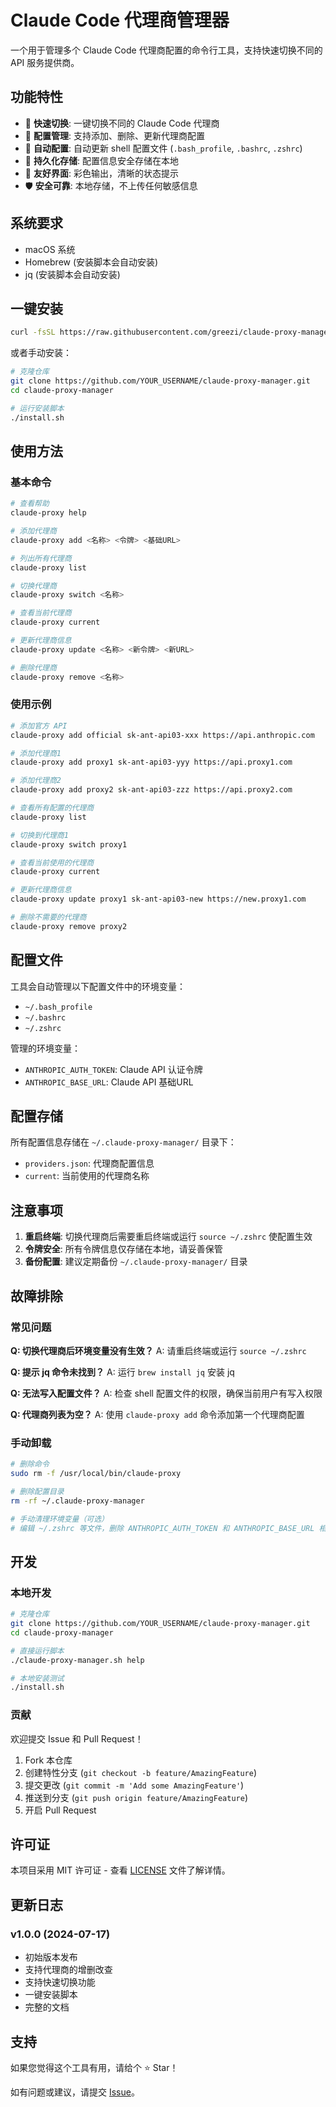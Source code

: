 # Claude Code 代理商管理器

一个用于管理多个 Claude Code 代理商配置的命令行工具，支持快速切换不同的 API 服务提供商。

## 功能特性

- 🚀 **快速切换**: 一键切换不同的 Claude Code 代理商
- 📝 **配置管理**: 支持添加、删除、更新代理商配置
- 🔧 **自动配置**: 自动更新 shell 配置文件 (`.bash_profile`, `.bashrc`, `.zshrc`)
- 💾 **持久化存储**: 配置信息安全存储在本地
- 🎨 **友好界面**: 彩色输出，清晰的状态提示
- 🛡️ **安全可靠**: 本地存储，不上传任何敏感信息

## 系统要求

- macOS 系统
- Homebrew (安装脚本会自动安装)
- jq (安装脚本会自动安装)

## 一键安装

```bash
curl -fsSL https://raw.githubusercontent.com/greezi/claude-proxy-manager/main/install.sh | bash
```

或者手动安装：

```bash
# 克隆仓库
git clone https://github.com/YOUR_USERNAME/claude-proxy-manager.git
cd claude-proxy-manager

# 运行安装脚本
./install.sh
```

## 使用方法

### 基本命令

```bash
# 查看帮助
claude-proxy help

# 添加代理商
claude-proxy add <名称> <令牌> <基础URL>

# 列出所有代理商
claude-proxy list

# 切换代理商
claude-proxy switch <名称>

# 查看当前代理商
claude-proxy current

# 更新代理商信息
claude-proxy update <名称> <新令牌> <新URL>

# 删除代理商
claude-proxy remove <名称>
```

### 使用示例

```bash
# 添加官方 API
claude-proxy add official sk-ant-api03-xxx https://api.anthropic.com

# 添加代理商1
claude-proxy add proxy1 sk-ant-api03-yyy https://api.proxy1.com

# 添加代理商2  
claude-proxy add proxy2 sk-ant-api03-zzz https://api.proxy2.com

# 查看所有配置的代理商
claude-proxy list

# 切换到代理商1
claude-proxy switch proxy1

# 查看当前使用的代理商
claude-proxy current

# 更新代理商信息
claude-proxy update proxy1 sk-ant-api03-new https://new.proxy1.com

# 删除不需要的代理商
claude-proxy remove proxy2
```

## 配置文件

工具会自动管理以下配置文件中的环境变量：

- `~/.bash_profile`
- `~/.bashrc` 
- `~/.zshrc`

管理的环境变量：
- `ANTHROPIC_AUTH_TOKEN`: Claude API 认证令牌
- `ANTHROPIC_BASE_URL`: Claude API 基础URL

## 配置存储

所有配置信息存储在 `~/.claude-proxy-manager/` 目录下：

- `providers.json`: 代理商配置信息
- `current`: 当前使用的代理商名称

## 注意事项

1. **重启终端**: 切换代理商后需要重启终端或运行 `source ~/.zshrc` 使配置生效
2. **令牌安全**: 所有令牌信息仅存储在本地，请妥善保管
3. **备份配置**: 建议定期备份 `~/.claude-proxy-manager/` 目录

## 故障排除

### 常见问题

**Q: 切换代理商后环境变量没有生效？**
A: 请重启终端或运行 `source ~/.zshrc`

**Q: 提示 jq 命令未找到？**
A: 运行 `brew install jq` 安装 jq

**Q: 无法写入配置文件？**
A: 检查 shell 配置文件的权限，确保当前用户有写入权限

**Q: 代理商列表为空？**
A: 使用 `claude-proxy add` 命令添加第一个代理商配置

### 手动卸载

```bash
# 删除命令
sudo rm -f /usr/local/bin/claude-proxy

# 删除配置目录
rm -rf ~/.claude-proxy-manager

# 手动清理环境变量（可选）
# 编辑 ~/.zshrc 等文件，删除 ANTHROPIC_AUTH_TOKEN 和 ANTHROPIC_BASE_URL 相关行
```

## 开发

### 本地开发

```bash
# 克隆仓库
git clone https://github.com/YOUR_USERNAME/claude-proxy-manager.git
cd claude-proxy-manager

# 直接运行脚本
./claude-proxy-manager.sh help

# 本地安装测试
./install.sh
```

### 贡献

欢迎提交 Issue 和 Pull Request！

1. Fork 本仓库
2. 创建特性分支 (`git checkout -b feature/AmazingFeature`)
3. 提交更改 (`git commit -m 'Add some AmazingFeature'`)
4. 推送到分支 (`git push origin feature/AmazingFeature`)
5. 开启 Pull Request

## 许可证

本项目采用 MIT 许可证 - 查看 [LICENSE](LICENSE) 文件了解详情。

## 更新日志

### v1.0.0 (2024-07-17)
- 初始版本发布
- 支持代理商的增删改查
- 支持快速切换功能
- 一键安装脚本
- 完整的文档

## 支持

如果您觉得这个工具有用，请给个 ⭐️ Star！

如有问题或建议，请提交 [Issue](https://github.com/greezi/claude-proxy-manager/issues)。